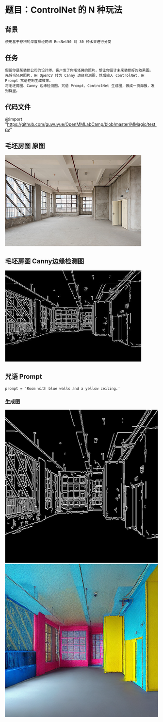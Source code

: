 # 题目：ControlNet 的 N 种玩法

## 背景
    使用基于卷积的深度神经网络 ResNet50 对 30 种水果进行分类  

## 任务
    假设你是某装修公司的设计师，客户发了你毛坯房的照片，想让你设计未来装修好的效果图。
    先将毛坯房照片，用 OpenCV 转为 Canny 边缘检测图，然后输入 ControlNet，用 Prompt 咒语控制生成效果。
    将毛坯房图、Canny 边缘检测图、咒语 Prompt、ControlNet 生成图，做成一页海报，发到群里。

## 代码文件
@import "https://github.com/guwuyue/OpenMMLabCamp/blob/master/MMagic/test.py"

## 毛坯房图 原图
![avatar](/MMagic/maopifang_org.jpg) 

## 毛坯房图 Canny边缘检测图
![avatar](/MMagic/maopifang_canny.jpg) 

## 咒语 Prompt
    prompt = 'Room with blue walls and a yellow ceiling.'
    
### 生成图
![avatar](/MMagic/maopifang_control_0.png)
![avatar](/MMagic/maopifang_sample_0.png)

